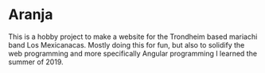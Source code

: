 # Aranja

This is a hobby project to make a website for the Trondheim based mariachi band Los Mexicanacas. Mostly doing this for fun, but also to solidify the web programming and more specifically Angular programming I learned the summer of 2019.
